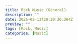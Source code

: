 ```yaml
---
title: Rock Music (General)
description: ""
date: 2025-08-12T20:29:20.264Z
preview: ""
tags: [Rock, Music]
categories: [Music]
--- 
```


